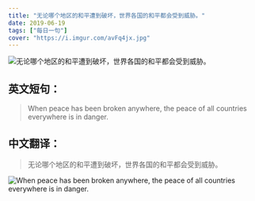 ```yaml
---
title: "无论哪个地区的和平遭到破坏，世界各国的和平都会受到威胁。"
date: 2019-06-19
tags: ["每日一句"]
cover: "https://i.imgur.com/avFq4jx.jpg"
---
```


![无论哪个地区的和平遭到破坏，世界各国的和平都会受到威胁。](https://i.imgur.com/QgD2XII.jpg)

## 英文短句：
> When peace has been broken anywhere, the peace of all countries everywhere is in danger.

<!--more-->

## 中文翻译：
> 无论哪个地区的和平遭到破坏，世界各国的和平都会受到威胁。

![When peace has been broken anywhere, the peace of all countries everywhere is in danger.](https://i.imgur.com/6EdL9hD.jpg)


